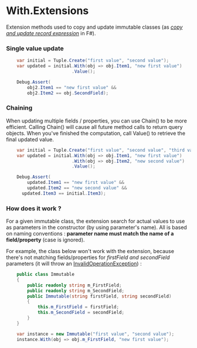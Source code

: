 With.Extensions
===================

Extension methods used to copy and update immutable classes (as [_copy and update record expression_](https://msdn.microsoft.com/en-us/library/dd233184.aspx) in F#).

### Single value update
```C#
    var initial = Tuple.Create("first value", "second value");
    var updated = initial.With(obj => obj.Item1, "new first value")
                         .Value();  

    Debug.Assert(
    	obj2.Item1 == "new first value" &&
    	obj2.Item2 == obj.SecondField);
```
### Chaining
When updating multiple fields / properties, you can use Chain() to be more efficient.
Calling Chain() will cause all future method calls to return query objects. When you've finished the computation, call Value() to retrieve the final updated value.
```C#
    var initial = Tuple.Create("first value", "second value", "third value");
    var updated = initial.With(obj => obj.Item1, "new first value")
                         .With(obj => obj.Item2, "new second value")
                         .Value();  

    Debug.Assert(
    	updated.Item1 == "new first value" &&
    	updated.Item2 == "new second value" &&
      updated.Item3 == initial.Item3);
```
### How does it work ?
For a given immutable class, the extension search for actual values to use as parameters in the constructor (by using parameter's name). All is based on naming conventions : **parameter name must match the name of a field/property** (case is ignored).

For example, the class below won't work with the extension, because there's not matching fields/properties for _firstField and secondField_ parameters (it will throw an [InvalidOperationException](https://msdn.microsoft.com/en-us/library/system.invalidoperationexception%28v=vs.110%29.aspx)) :
```C#
    public class Immutable
    {
        public readonly string m_FirstField;
        public readonly string m_SecondField;
        public Immutable(string firstField, string secondField)
        {
            this.m_FirstField = firstField;
            this.m_SecondField = secondField;
        }
    }
```
```C#
    var instance = new Immutable("first value", "second value");
    instance.With(obj => obj.m_FirstField, "new first value");
```
